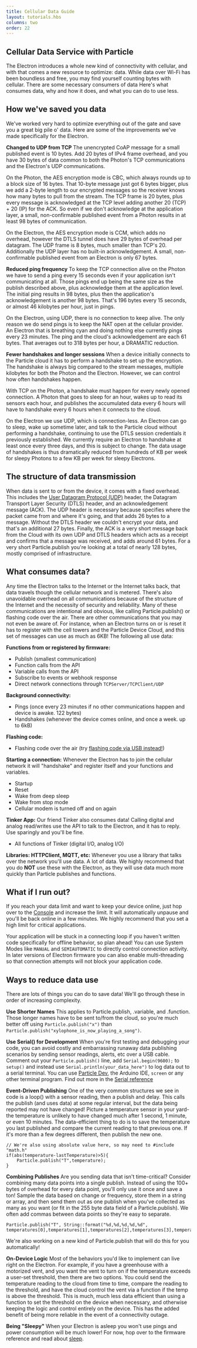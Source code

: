 ```yaml
---
title: Cellular Data Guide
layout: tutorials.hbs
columns: two
order: 22
---
```


## Cellular Data Service with Particle

The Electron introduces a whole new kind of connectivity with cellular, and with that comes a new resource to optimize: data. While data over Wi-Fi has been boundless and free, you may find yourself counting bytes with cellular. There are some necessary consumers of data Here's what consumes data, why and how it does, and what you can do to use less.

## How we've saved you data
We've worked very hard to optimize everything out of the gate and save you a great big pile o' data. Here are some of the improvements we've made specifically for the Electron.

**Changed to UDP from TCP**
The unencrypted CoAP message for a small published event is 10 bytes. Add 20 bytes of IPv4 frame overhead, and you have 30 bytes of data common to both the Photon's TCP communications and the Electron's UDP communications.

On the Photon, the AES encryption mode is CBC, which always rounds up to a block size of 16 bytes. That 10-byte message just got 6 bytes bigger, plus we add a 2-byte length to our encrypted messages so the receiver knows how many bytes to pull from the stream. The TCP frame is 20 bytes, plus every message is acknowledged at the TCP level adding another 20 (TCP) + 20 (IP) for the ACK. So even if we don't acknowledge at the application layer, a small, non-confirmable published event from a Photon results in at least 98 bytes of communication.

On the Electron, the AES encryption mode is CCM, which adds no overhead, however the DTLS tunnel does have 29 bytes of overhead per datagram. The UDP frame is 8 bytes, much smaller than TCP's 20. Additionally the UDP layer has no built-in acknowledgement. A small, non-confirmable published event from an Electron is only 67 bytes.

**Reduced ping frequency**
To keep the TCP connection alive on the Photon we have to send a ping every 15 seconds even if your application isn't communicating at all. Those pings end up being the same size as the publish described above, plus acknowledge them at the application level. The initial ping results in 98 bytes, plus then the application's acknowledgement is another 98 bytes. That's 196 bytes every 15 seconds, or almost 46 kilobytes per hour, just in pings.

On the Electron, using UDP, there is no connection to keep alive. The only reason we do send pings is to keep the NAT open at the cellular provider. An Electron that is breathing cyan and doing nothing else currently pings every 23 minutes. The ping and the cloud's acknowledgement are each 61 bytes. That averages out to 318 bytes per hour, a DRAMATIC reduction.

**Fewer handshakes and longer sessions**
When a device initially connects to the Particle cloud it has to perform a handshake to set up the encryption. The handshake is always big compared to the stream messages, multiple kilobytes for both the Photon and the Electron. However, we can control how often handshakes happen.

With TCP on the Photon, a handshake must happen for every newly opened connection. A Photon that goes to sleep for an hour, wakes up to read its sensors each hour, and publishes the accumulated data every 6 hours will have to handshake every 6 hours when it connects to the cloud.

On the Electron we use UDP, which is connection-less. An Electron can go to sleep, wake up sometime later, and talk to the Particle cloud without performing a handshake, continuing to use the DTLS session credentials it previously established. We currently require an Electron to handshake at least once every three days, and this is subject to change. The data usage of handshakes is thus dramatically reduced from hundreds of KB per week for sleepy Photons to a few KB per week for sleepy Electrons.

## The structure of data transmission
When data is sent to or from the device, it comes with a fixed overhead. This includes the [User Datagram Protocol (UDP)](https://en.wikipedia.org/wiki/User_Datagram_Protocol#Packet_structure) header, the Datagram Transport Layer Security (DTLS) header, and an acknowledgement message (ACK). The UDP header is necessary because specifies where the packet came from and where it's going, and that adds 26 bytes to a message. Without the DTLS header we couldn't encrypt your data, and that's an additional 27 bytes. Finally, the ACK is a very short message back from the Cloud with its own UDP and DTLS headers which acts as a receipt and confirms that a message was received, and adds around 61 bytes. For a very short Particle.publish you're looking at a total of nearly 128 bytes, mostly comprised of infrastructure.

## What consumes data?
Any time the Electron talks to the Internet or the Internet talks back,
that data travels though the cellular network and is metered. There's
also unavoidable overhead on all communications because of the structure
of the Internet and the necessity of security and reliability. Many of
these communications are intentional and obvious, like calling
Particle.publish() or flashing code over the air. There are other
communications that you may not even be aware of. For instance, when an
Electron turns on or is reset it has to register with the cell towers
and the Particle Device Cloud, and this set of messages can use as much as 6KB! The following all use data:

**Functions from or registered by firmware:**
- Publish (smallest communication)
- Function calls from the API
- Variable calls from the API
- Subscribe to events or webhook response
- Direct network connections through `TCPServer/TCPClient/UDP`

**Background connectivity:**
- Pings (once every 23 minutes if no other communications happen and device is awake. 122 bytes)
- Handshakes (whenever the device comes online, and once a week. up to 6kB) 

**Flashing code:**
- Flashing code over the air (try [flashing code via USB instead!](/tutorials/developer-tools/cli/electron/#flashing-over-serial-for-the-electron))

**Starting a connection:**
Whenever the Electron has to join the cellular network it will "handshake" and register itself and your functions and variables.
- Startup
- Reset
- Wake from deep sleep
- Wake from stop mode
- Cellular modem is turned off and on again

**Tinker App:**
Our friend Tinker also consumes data! Calling digital and analog read/writes use the API to talk to the Electron, and it has to reply. Use sparingly and you'll be fine. 
- All functions of Tinker (digital I/O, analog I/O)

**Libraries: HTTPClient, MQTT, etc:**
Whenever you use a library that talks over the network you'll use data. A lot of data. We highly recommend that you do **NOT** use these with the Electron, as they will use data much more quickly than Particle publishes and functions.

## What if I run out?
If you reach your data limit and want to keep your device online, just hop over to the [Console](https://console.particle.io/) and increase the limit. It will automatically unpause and you'll be back online in a few minutes. We highly recommend that you set a high limit for critical applications.

Your application will be stuck in a connecting loop if you haven't written code specifically for offline behavior, so plan ahead! You can use System Modes like `MANUAL` and `SEMIAUTOMATIC` to directly control connection activity. In later versions of Electron firmware you can also enable multi-threading so that connection attempts will not block your application code.

## Ways to reduce data use
There are lots of things you can do to save data! We'll go through these in order of increasing complexity.

**Use Shorter Names** This applies to Particle.publish, .variable, and .function. Those longer names have to be sent to/from the cloud, so you're much better off using `Particle.publish("x")` than `Particle.publish("xylophone_is_now_playing_a_song")`.

**Use Serial() for Development** When you're first testing and debugging your code, you can avoid costly and embarrassing runaway data publishing scenarios by sending sensor readings, alerts, etc over a USB cable. Comment out your `Particle.publish()` line, add `Serial.begin(9600);` to `setup()` and instead use `Serial.println(your_data_here")` to log data out to a serial terminal. You can use [Particle Dev](https://www.particle.io/dev), the Arduino IDE, `screen` or any other terminal program. Find out more in the [Serial reference](/reference/device-os/firmware/electron/#serial)

**Event-Driven Publishing** One of the very common structures we see in code is a loop() with a sensor reading, then a publish and delay. This calls the publish (and uses data) at some regular interval, but the data being reported may not have changed! Picture a temperature sensor in your yard- the temperature is unlikely to have changed much after 1 second, 1 minute, or even 10 minutes. The data-efficient thing to do is to save the temperature you last published and compare the current reading to that previous one. If it's more than a few degrees different, then publish the new one.

```
// We're also using absolute value here, so may need to #include "math.h"
if(abs(temperature-lastTemperature)>5){
	Particle.publish("T",temperature);
}
```

**Combining Publishes** Are you sending data that isn't time-critical? Consider combining many data points into a single publish. Instead of using the 100+ bytes of overhead for every data point, you'll only use it once and save a ton! Sample the data based on change or frequency, store them in a string or array, and then send them out as one publish when you've collected as many as you want (or fit in the 255 byte data field of a Particle.publish). We often add commas between data points so they're easy to separate.

```
Particle.publish("T", String::format("%d,%d,%d,%d,%d", temperatures[0],temperatures[1],temperatures[2],temperatures[3],temperatures[4]));
```

We're also working on a new kind of Particle.publish that will do this for you automatically!

**On-Device Logic** Most of the behaviors you'd like to implement can live right on the Electron. For example, if you have a greenhouse with a motorized vent, and you want the vent to turn on if the temperature exceeds a user-set threshold, then there are two options. You could send the temperature reading to the cloud from time to time, compare the reading to the threshold, and have the cloud control the vent via a function if the temp is above the threshold. This is much, much less data efficient than using a function to set the threshold on the device when necessary, and otherwise keeping the logic and control entirely on the device. This has the added benefit of being more reliable in the event of a connectivity outage.

**Being "Sleepy"** When your Electron is asleep you won't use pings and power consumption will be much lower! For now, hop over to the firmware reference and read about [sleep](/reference/device-os/firmware/electron/#sleep-sleep-). 



